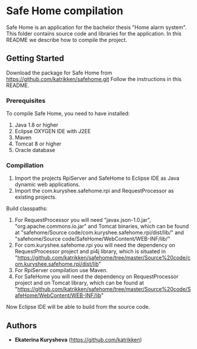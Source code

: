 # Safe Home compilation

Safe Home is an application for the bachelor thesis "Home alarm system". This folder contains source code and libraries for the application. In this README we describe how to compile the project.

## Getting Started

Download the package for Safe Home from https://github.com/katrikken/safehome.git
Follow the instructions in this README.

### Prerequisites

To compile Safe Home, you need to have installed:
1) Java 1.8 or higher
2) Eclipse OXYGEN IDE with J2EE
3) Maven
2) Tomcat 8 or higher
3) Oracle database

### Compillation

1) Import the projects RpiServer and SafeHome to Eclipse IDE as Java dynamic web applications.
2) Import the com.kuryshee.safehome.rpi and RequestProcessor as existing projects.

Build classpaths:

1) For RequestProcessor you will need "javax.json-1.0.jar", "org.apache.commons.io.jar" and Tomcat binaries, which can be found at "safehome/Source code/com.kuryshee.safehome.rpi/dist/lib/" and "safehome/Source code/SafeHome/WebContent/WEB-INF/lib/"
2) For com.kuryshee.safehome.rpi you will need the dependency on RequestProcessor project and pi4j library, which is situated in "https://github.com/katrikken/safehome/tree/master/Source%20code/com.kuryshee.safehome.rpi/dist/lib"
3) For RpiServer compilation use Maven.
4) For SafeHome you will need the dependency on RequestProcessor project and on Tomcat library, which can be found at "https://github.com/katrikken/safehome/tree/master/Source%20code/SafeHome/WebContent/WEB-INF/lib"

Now Eclipse IDE will be able to build from the source code.

## Authors

* **Ekaterina Kurysheva** (https://github.com/katrikken)
